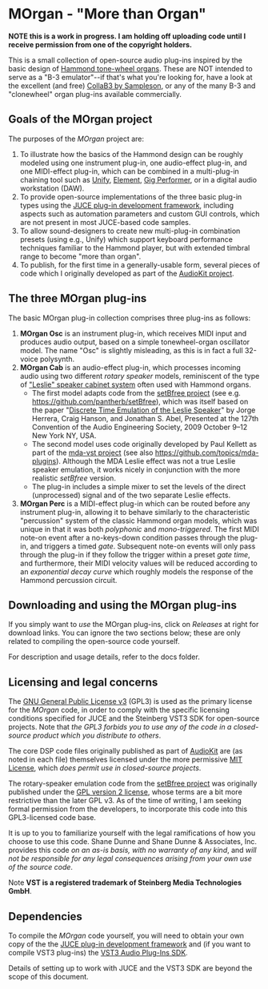 # MOrgan - "More than Organ"
**NOTE this is a work in progress. I am holding off uploading code until I receive permission from one of the copyright holders.**

This is a small collection of open-source audio plug-ins inspired by the basic design of [Hammond tone-wheel organs](https://en.wikipedia.org/wiki/Hammond_organ). These are NOT intended to serve as a "B-3 emulator"--if that's what you're looking for, have a look at the excellent (and free) [CollaB3 by Sampleson](https://sampleson.com/collab3-free-tonewheel-organ.html), or any of the many B-3 and "clonewheel" organ plug-ins available commercially.

## Goals of the MOrgan project

The purposes of the *MOrgan* project are:

1. To illustrate how the basics of the Hammond design can be roughly modeled using one instrument plug-in, one audio-effect plug-in, and one MIDI-effect plug-in, which can be combined in a multi-plug-in chaining tool such as [Unify](https://www.pluginguru.com/products/unify-standard/), [Element](https://kushview.net/), [Gig Performer](https://gigperformer.com/), or in a digital audio workstation (DAW).
2. To provide open-source implementations of the three basic plug-in types using the [JUCE plug-in development framework](https://juce.com/), including aspects such as automation parameters and custom GUI controls, which are not present in most JUCE-based code samples.
3. To allow sound-designers to create new multi-plug-in combination presets (using e.g., Unify) which support keyboard performance techniques familiar to the Hammond player, but with extended timbral range to become "more than organ".
4. To publish, for the first time in a generally-usable form, several pieces of code which I originally developed as part of the [AudioKit project](https://audiokit.io/).

## The three MOrgan plug-ins

The basic MOrgan plug-in collection comprises three plug-ins as follows:

1. **MOrgan Osc** is an instrument plug-in, which receives MIDI input and produces audio output, based on a simple tonewheel-organ oscillator model. The name "Osc" is slightly misleading, as this is in fact a full 32-voice polysynth.
2. **MOrgan Cab** is an audio-effect plug-in, which processes incoming audio using two different *rotary speaker* models, reminiscent of the type of ["Leslie" speaker cabinet system](https://en.wikipedia.org/wiki/Leslie_speaker) often used with Hammond organs.
   - The first model adapts code from the [setBfree project](https://setbfree.org/) (see e.g. https://github.com/pantherb/setBfree), which was itself based on the paper "[Discrete Time Emulation of the Leslie Speaker](https://www.aes.org/e-lib/browse.cfm?elib=15120)" by Jorge Herrera, Craig Hanson, and Jonathan S. Abel, Presented at the 127th Convention of the Audio Engineering Society, 2009 October 9–12 New York NY, USA.
   - The second model uses code originally developed by Paul Kellett as part of the [mda-vst project](http://mda.smartelectronix.com/) (see also https://github.com/topics/mda-plugins). Although the MDA Leslie effect was not a true Leslie speaker emulation, it works nicely in conjunction with the more realistic *setBfree* version.
   - The plug-in includes a simple mixer to set the levels of the direct (unprocessed) signal and of the two separate Leslie effects.
3. **MOrgan Perc** is a MIDI-effect plug-in which can be routed before any instrument plug-in, allowing it to behave similarly to the characteristic "percussion" system of the classic Hammond organ models, which was unique in that it was both *polyphonic* and *mono-triggered*. The first MIDI note-on event after a no-keys-down condition passes through the plug-in, and triggers a timed *gate*. Subsequent note-on events will only pass through the plug-in if they follow the trigger within a preset *gate time*, and furthermore, their MIDI velocity values will be reduced according to an *exponential decay curve* which roughly models the response of the Hammond percussion circuit.

## Downloading and using the MOrgan plug-ins

If you simply want to *use* the MOrgan plug-ins, click on *Releases* at right for download links. You can ignore the two sections below; these are only related to compiling the open-source code yourself.

For description and usage details, refer to the docs folder.

## Licensing and legal concerns

The [GNU General Public License v3](https://www.gnu.org/licenses/gpl-3.0.en.html) (GPL3) is used as the primary license for the *MOrgan* code, in order to comply with the specific licensing conditions specified for JUCE and the Steinberg VST3 SDK for open-source projects. Note that *the GPL3 forbids you to use any of the code in a closed-source product which you distribute to others*.

The core DSP code files originally published as part of [AudioKit](https://audiokit.io/) are (as noted in each file) themselves licensed under the more permissive [MIT License](https://opensource.org/licenses/MIT), which *does permit use in closed-source projects*.

The rotary-speaker emulation code from the [setBfree project](https://setbfree.org/) was originally published under the [GPL version 2 license](https://www.gnu.org/licenses/old-licenses/gpl-2.0.en.html), whose terms are a bit more restrictive than the later GPL v3. As of the time of writing, I am seeking formal permission from the developers, to incorporate this code into this GPL3-licensed code base.

It is up to you to familiarize yourself with the legal ramifications of how you choose to use this code. Shane Dunne and Shane Dunne & Associates, Inc. provides this code *on an as-is basis, with no warranty of any kind*, and *will not be responsible for any legal consequences arising from your own use of the source code*.

Note **VST is a registered trademark of Steinberg Media Technologies GmbH**.

## Dependencies

To compile the *MOrgan* code yourself, you will need to obtain your own copy of the the [JUCE plug-in development framework](https://juce.com/) and (if you want to compile VST3 plug-ins) the [VST3 Audio Plug-Ins SDK](https://www.steinberg.net/developers/).

Details of setting up to work with JUCE and the VST3 SDK are beyond the scope of this document.

